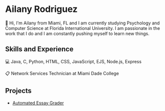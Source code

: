 # Ailany Rodriguez

👋 Hi, I'm Ailany from Miami, FL and I am currently studying Psychology and Computer Science at Florida International University. I am passionate in the work that I do and I am constantly pushing myself to learn new things. 

## Skills and Experience

💻 Java, C, Python, HTML, CSS, JavaScript, EJS, Node.js, Express

📋 Network Services Technician at Miami Dade College

## Projects

- [Automated Essay Grader](https://github.com/alejim/AutomatedEssayGrading)


